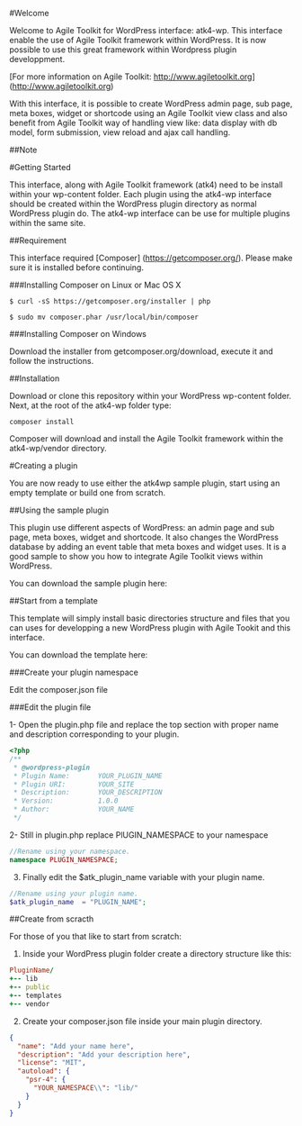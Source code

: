 #Welcome

Welcome to Agile Toolkit for WordPress interface: atk4-wp. 
This interface enable the use of Agile Toolkit framework within WordPress. 
It is now possible to use this great framework within Wordpress plugin developpment.

[For more information on Agile Toolkit: http://www.agiletoolkit.org] (http://www.agiletoolkit.org)

With this interface, it is possible to create WordPress admin page, sub page, meta boxes, widget or shortcode using an Agile Toolkit
view class and also benefit from Agile Toolkit way of handling view like: data display with db model, form submission, view reload and ajax call handling.

##Note


#Getting Started

This interface, along with Agile Toolkit framework (atk4) need to be install within your wp-content folder. 
Each plugin using the atk4-wp interface should be created within the WordPress plugin directory as normal WordPress plugin do.
The atk4-wp interface can be use for multiple plugins within the same site.

##Requirement

This interface required [Composer] (https://getcomposer.org/). Please make sure it is installed before continuing.

###Installing Composer on Linux or Mac OS X

```
$ curl -sS https://getcomposer.org/installer | php
```

```
$ sudo mv composer.phar /usr/local/bin/composer
```

###Installing Composer on Windows

Download the installer from getcomposer.org/download, execute it and follow the instructions.

##Installation

Download or clone this repository within your WordPress wp-content folder. Next, at the root of the atk4-wp folder type:

```
composer install
```

Composer will download and install the Agile Toolkit framework within the atk4-wp/vendor directory.


#Creating a plugin

You are now ready to use either the atk4wp sample plugin, start using an empty template or build one from scratch.

##Using the sample plugin

This plugin use different aspects of WordPress: an admin page and sub page, meta boxes, widget and shortcode.
It also changes the WordPress database by adding an event table that meta boxes and widget uses. 
It is a good sample to show you how to integrate Agile Toolkit views within WordPress.

You can download the sample plugin here: 


##Start from a template

This template will simply install basic directories structure and files that you can uses for developping a new WordPress plugin with Agile Tookit and this interface.

You can download the template here: 

###Create your plugin namespace

Edit the composer.json file 

###Edit the plugin file

1- Open the plugin.php file and replace the top section with proper name and description corresponding to your plugin.

```php
<?php
/**
 * @wordpress-plugin
 * Plugin Name:       YOUR_PLUGIN_NAME
 * Plugin URI:        YOUR_SITE
 * Description:       YOUR_DESCRIPTION
 * Version:           1.0.0
 * Author:            YOUR_NAME
 */
 ```
 
 
 2- Still in plugin.php replace PlUGIN_NAMESPACE to your namespace
 
 ```php
 //Rename using your namespace.
 namespace PLUGIN_NAMESPACE;
 ```
 
 3. Finally edit the $atk_plugin_name variable with your plugin name.
 
 ```php
 //Rename using your plugin name.
 $atk_plugin_name  = "PLUGIN_NAME";
 ```

##Create from scracth

For those of you that like to start from scratch:

1. Inside your WordPress plugin folder create a directory structure like this:

``` ruby
PluginName/
+-- lib
+-- public
+-- templates
+-- vendor
```

2. Create your composer.json file inside your main plugin directory.

```json
{
  "name": "Add your name here",
  "description": "Add your description here",
  "license": "MIT",
  "autoload": {
    "psr-4": {
      "YOUR_NAMESPACE\\": "lib/"
    }
  }
}
```

